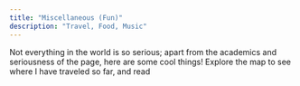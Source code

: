 ```yaml
---
title: "Miscellaneous (Fun)"
description: "Travel, Food, Music"
---
```


Not everything in the world is so serious; apart from the academics and seriousness of the page, here are some cool things! Explore the map to see where I have traveled so far, and read 